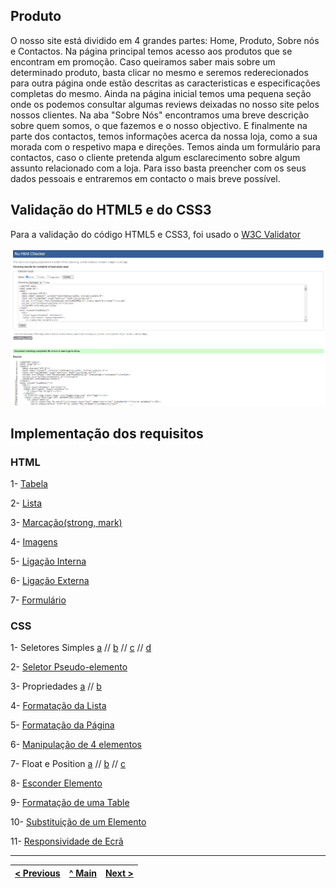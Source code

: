 ## Produto

O nosso site está dividido em 4 grandes partes: Home, Produto, Sobre nós e Contactos.
Na página principal temos acesso aos produtos que se encontram em promoção. Caso queiramos saber mais sobre um determinado produto, basta clicar no mesmo e seremos rederecionados para outra página onde estão descritas as caracteristicas e especificações completas do mesmo. Ainda na página inicial temos uma pequena seção onde os podemos consultar algumas reviews deixadas no nosso site pelos nossos clientes. 
Na aba "Sobre Nós" encontramos uma breve descrição sobre quem somos, o que fazemos e o nosso objectivo.
E finalmente na parte dos contactos, temos informações acerca da nossa loja, como a sua morada com o respetivo mapa e direções. Temos ainda um formulário para contactos, caso o cliente pretenda algum esclarecimento sobre algum assunto relacionado com a loja. Para isso basta preencher com os seus dados pessoais e entraremos em contacto o mais breve possível.

## Validação do HTML5 e do CSS3

Para a validação do código HTML5 e CSS3, foi usado o [W3C Validator](https://validator.w3.org/)

![](imagens/validation.png)

## Implementação dos requisitos

### HTML

1- [Tabela](requisitos/html/Tabelas.png)

2- [Lista](requisitos/html/Listas.png)

3- [Marcação(strong, mark)](requisitos/html/Strong_mark.png)

4- [Imagens](requisitos/html/ImageCaption.png)

5- [Ligação Interna](requisitos/html/LigaçõesInternas.png)

6- [Ligação Externa](requisitos/html/LigaçõesExternas.png)

7- [Formulário](requisitos/html/Formulário.png)

### CSS

1- Seletores Simples [a](requisitos/css/Css.png) // [b](requisitos/css/Screenshot_1.png) // [c](requisitos/css/Screenshot_2.png) // [d](requisitos/css/Screenshot_3.png)

2- [Seletor Pseudo-elemento](requisitos/css/Elemento.png)

3- Propriedades [a](requisitos/css/Text.png) // [b](requisitos/css/Fonte.png)

4- [Formatação da Lista](requisitos/css/forma_lista.png)

5- [Formatação da Página](requisitos/css/Footer.png)

6- [Manipulação de 4 elementos](requisitos/css/ElementosHtml.png)

7- Float e Position [a](requisitos/css/Floar.png) // [b](requisitos/css/Position.png) // [c](requisitos/css/Position_floar.png)

8- [Esconder Elemento](requisitos/css/Esconder_Elemento.png)

9- [Formatação de uma Table](requisitos/css/Formatação_Tabela.png)

10- [Substituição de um Elemento](requisitos/css/Substituição_elemento_imagem.png)

11- [Responsividade de Ecrã](requisitos/css/Media_Queries.png)

---
[< Previous](interface-utilizador.md) | [^ Main](https://github.com/TIWM-TI01/dmj-informatica) | [Next >](produto.md)
:--- | :---: | ---: 
